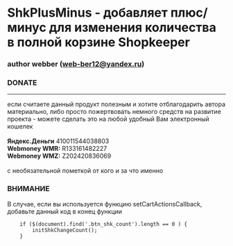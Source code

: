 # ShkPlusMinus - добавляет плюс/минус для изменения количества в полной корзине Shopkeeper

### author webber (web-ber12@yandex.ru)

### DONATE
---------
если считаете данный продукт полезным и хотите отблагодарить автора материально,
либо просто пожертвовать немного средств на развитие проекта - 
можете сделать это на любой удобный Вам электронный кошелек<br><br>
<strong>Яндекс.Деньги</strong> 410011544038803<br>
<strong>Webmoney WMR:</strong> R133161482227<br>
<strong>Webmoney WMZ:</strong> Z202420836069<br><br>
с необязательной пометкой от кого и за что именно

### ВНИМАНИЕ
В случае, если вы используется функцию setCartActionsCallback, добавьте данный код в конец функции
```
    if ($(document).find('.btn_shk_count').length == 0 ) {
        initShkChangeCount();
    }
```
